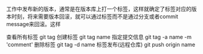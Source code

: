 工作中发布新的版本，通常是在版本库上打一个标签，这样就确定了标签对应的版本时刻，将来需要版本回滚，就可以通过标签而不是通过分支或者commit message来回滚。这样

查看所有标签     git tag
创建标签         git tag name
指定提交信息     git tag -a name -m 'comment'
删除标签         git tag -d name
标签发布(远程仓库)         git push origin name